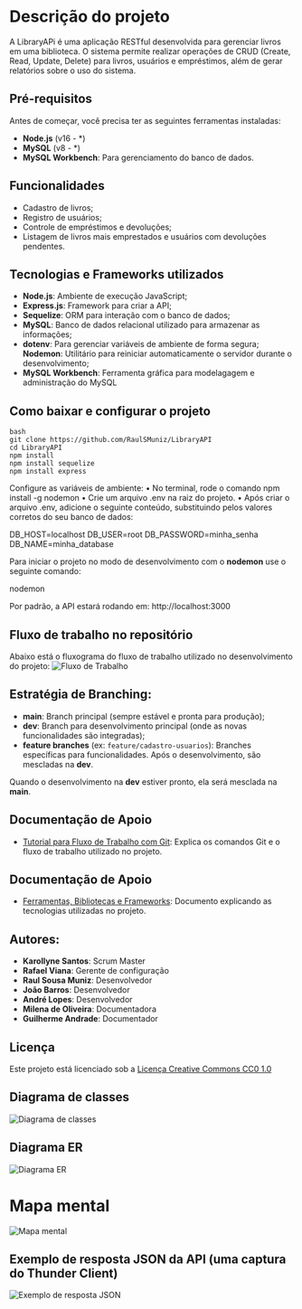# Descrição do projeto
A LibraryAPi é uma aplicação RESTful desenvolvida para gerenciar livros em uma biblioteca.
O sistema permite realizar operações de CRUD (Create, Read, Update, Delete) para livros, usuários e empréstimos, além de gerar relatórios sobre o uso do sistema.

## Pré-requisitos
Antes de começar, você precisa ter as seguintes ferramentas instaladas:
- **Node.js** (v16 - *)
- **MySQL** (v8 - *)
- **MySQL Workbench**: Para gerenciamento do banco de dados.

## Funcionalidades
- Cadastro de livros;
- Registro de usuários;
- Controle de empréstimos e devoluções;
- Listagem de livros mais emprestados e usuários com devoluções pendentes.

## Tecnologias e Frameworks utilizados
- **Node.js**: Ambiente de execução JavaScript;
- **Express.js**: Framework para criar a API;
- **Sequelize**: ORM para interação com o banco de dados;
- **MySQL**: Banco de dados relacional utilizado para armazenar as informações;
- **dotenv**: Para gerenciar variáveis de ambiente de forma segura;
**Nodemon**: Utilitário para reiniciar automaticamente o servidor durante o desenvolvimento;
- **MySQL Workbench**: Ferramenta gráfica para modelagagem e administração do MySQL

## Como baixar e configurar o projeto
```
bash
git clone https://github.com/RaulSMuniz/LibraryAPI
cd LibraryAPI
npm install
npm install sequelize
npm install express
```  

Configure as variáveis de ambiente:
• No terminal, rode o comando npm install -g nodemon
• Crie um arquivo .env na raiz do projeto.
• Após criar o arquivo .env, adicione o seguinte conteúdo, substituindo pelos valores corretos do seu banco de dados:

DB_HOST=localhost
DB_USER=root
DB_PASSWORD=minha_senha
DB_NAME=minha_database

Para iniciar o projeto no modo de desenvolvimento com o **nodemon** use o seguinte comando:

nodemon

Por padrão, a API estará rodando em: http://localhost:3000 

## Fluxo de trabalho no repositório

Abaixo está o fluxograma do fluxo de trabalho utilizado no desenvolvimento do projeto:
![Fluxo de Trabalho](images/Fluxograma.png)

## Estratégia de Branching:
- **main**: Branch principal (sempre estável e pronta para produção);
- **dev**: Branch para desenvolvimento principal (onde as novas funcionalidades são integradas);
- **feature branches** (ex: `feature/cadastro-usuarios`): Branches específicas para funcionalidades. Após o desenvolvimento, são mescladas na **dev**.

Quando o desenvolvimento na **dev** estiver pronto, ela será mesclada na **main**.

## Documentação de Apoio

- [Tutorial para Fluxo de Trabalho com Git](fluxo_trabalho.pdf): Explica os comandos Git e o fluxo de trabalho utilizado no projeto.

## Documentação de Apoio

- [Ferramentas, Bibliotecas e Frameworks](ferramentas_tecnologias.pdf): Documento explicando as tecnologias utilizadas no projeto.

## Autores:
- **Karollyne Santos**: Scrum Master
- **Rafael Viana**:  Gerente de configuração
- **Raul Sousa Muniz**: Desenvolvedor
- **João Barros**: Desenvolvedor
- **André Lopes**: Desenvolvedor
- **Milena de Oliveira**: Documentadora
- **Guilherme Andrade**: Documentador

## Licença 

Este projeto está licenciado sob a [Licença Creative Commons CC0 1.0](LICENSE)

## Diagrama de classes
![Diagrama de classes](images/diagrama_de_classes.png)

## Diagrama ER

![Diagrama ER](images/diagrama_er.png)

# Mapa mental

![Mapa mental](images/mindmap.png)

## Exemplo de resposta JSON da API (uma captura do Thunder Client)

![Exemplo de resposta JSON](images/resposta_json.png)








